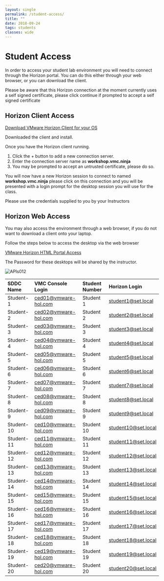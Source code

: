 ```yaml
---
layout: single
permalink: /student-access/
title: ""
date: 2018-09-24
tags: students
classes: wide
---
```

# Student Access

In order to access your student lab environment you will need to connect through the Horizon portal. You can do this either through your web browser, or you can download the client.

Please be aware that this Horizon connection at the moment currently uses a self signed certificate, please click continue if prompted to accept a self signed certificate

## Horizon Client Access

[Download VMware Horizon Client for your OS](https://my.vmware.com/web/vmware/info?slug=desktop_end_user_computing/vmware_horizon_clients/4_0)

Downloaded the client and install.

Once you have the Horizon client running.

1. Click the *+* button to add a new connection server.
2. Enter the connection server name as **workshop.vmc.ninja**
3. You may be prompted to accept an untrusted certificate, please do so.

You will now have a new Horizon session to connect to named **workshop.vmc.ninja** please click on this connection and you will be presented with a login prompt for the desktop session you will use for the class.

Please use the credentials supplied to you by your Instructors

## Horizon Web Access

You may also access the environment through a web browser, if you do not want to download a client onto your laptop.

Follow the steps below to access the desktop via the web browser

[VMware Horizon HTML Portal Access](https://workshop.vmc.ninja/portal/webclient/index.html)

The Password for these desktops will be shared by the instructor.

![APIs012](https://s3-us-west-2.amazonaws.com/vmc-workshops-images/StudentAccess.jpg)

|SDDC Name|VMC Console Login|Student Number|Horizon Login|
|:--------|:----------------|:-------------|:------------|
|Student-1|ced01@vmware-hol.com|Student 1|student1@set.local|
|Student-2|ced02@vmware-hol.com|Student 2|student2@set.local|
|Student-3|ced03@vmware-hol.com|Student 3|student3@set.local|
|Student-4|ced04@vmware-hol.com|Student 4|student4@set.local|
|Student-5|ced05@vmware-hol.com|Student 5|student5@set.local|
|Student-6|ced06@vmware-hol.com|Student 6|student6@set.local|
|Student-7|ced07@vmware-hol.com|Student 7|student7@set.local|
|Student-8|ced08@vmware-hol.com|Student 8|student8@set.local|
|Student-9|ced09@vmware-hol.com|Student 9|student9@set.local|
|Student-10|ced10@vmware-hol.com|Student 10|student10@set.local|
|Student-11|ced11@vmware-hol.com|Student 11|student11@set.local|
|Student-12|ced12@vmware-hol.com|Student 12|student12@set.local|
|Student-13|ced13@vmware-hol.com|Student 13|student13@set.local|
|Student-14|ced14@vmware-hol.com|Student 14|student14@set.local|
|Student-15|ced15@vmware-hol.com|Student 15|student15@set.local|
|Student-16|ced16@vmware-hol.com|Student 16|student16@set.local|
|Student-17|ced17@vmware-hol.com|Student 17|student17@set.local|
|Student-18|ced18@vmware-hol.com|Student 18|student18@set.local|
|Student-19|ced19@vmware-hol.com|Student 19|student19@set.local|
|Student-20|ced20@vmware-hol.com|Student 20|student20@set.local|